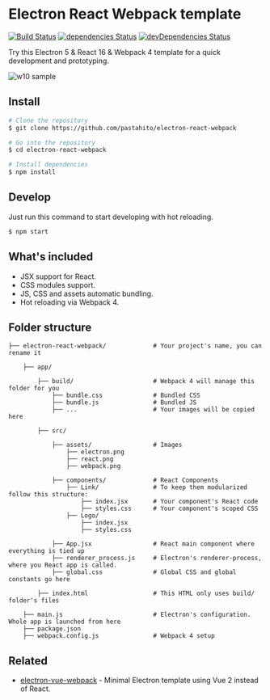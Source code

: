 # Electron React Webpack template

[![Build Status](https://travis-ci.com/MrRefactoring/electron-react-webpack.svg?branch=master)](https://travis-ci.com/MrRefactoring/electron-react-webpack)
[![dependencies Status](https://david-dm.org/MrRefactoring/electron-react-webpack/status.svg)](https://david-dm.org/MrRefactoring/electron-react-webpack)
[![devDependencies Status](https://david-dm.org/MrRefactoring/electron-react-webpack/dev-status.svg)](https://david-dm.org/MrRefactoring/electron-react-webpack?type=dev)

Try this Electron 5 & React 16 & Webpack 4 template for a quick development and prototyping.

![w10 sample](https://user-images.githubusercontent.com/11739632/37350993-59ad48d4-26da-11e8-9ac5-d3539cf1e2f9.PNG)

## Install
``` bash
# Clone the repository
$ git clone https://github.com/pastahito/electron-react-webpack

# Go into the repository
$ cd electron-react-webpack

# Install dependencies
$ npm install
```

## Develop
Just run this command to start developing with hot reloading.
``` bash
$ npm start
```

## What's included
- JSX support for React.
- CSS modules support.
- JS, CSS and assets automatic bundling.
- Hot reloading via Webpack 4.


## Folder structure
```
├── electron-react-webpack/             # Your project's name, you can rename it

    ├── app/

        ├── build/                      # Webpack 4 will manage this folder for you
            ├── bundle.css              # Bundled CSS
            ├── bundle.js               # Bundled JS
            ├── ...                     # Your images will be copied here

        ├── src/

            ├── assets/                 # Images
                ├── electron.png
                ├── react.png
                ├── webpack.png

            ├── components/             # React Components
                ├── Link/               # To keep them modularized follow this structure:
                    ├── index.jsx       # Your component's React code
                    ├── styles.css      # Your component's scoped CSS
                ├── Logo/
                    ├── index.jsx
                    ├── styles.css

            ├── App.jsx                 # React main component where everything is tied up
            ├── renderer_process.js     # Electron's renderer-process, where you React app is called.
            ├── global.css              # Global CSS and global constants go here

        ├── index.html                  # This HTML only uses build/ folder's files

    ├── main.js                         # Electron's configuration. Whole app is launched from here
    ├── package.json
    ├── webpack.config.js               # Webpack 4 setup
```

## Related
- [electron-vue-webpack](https://github.com/pastahito/electron-vue-webpack) -
Minimal Electron template using Vue 2 instead of React.
